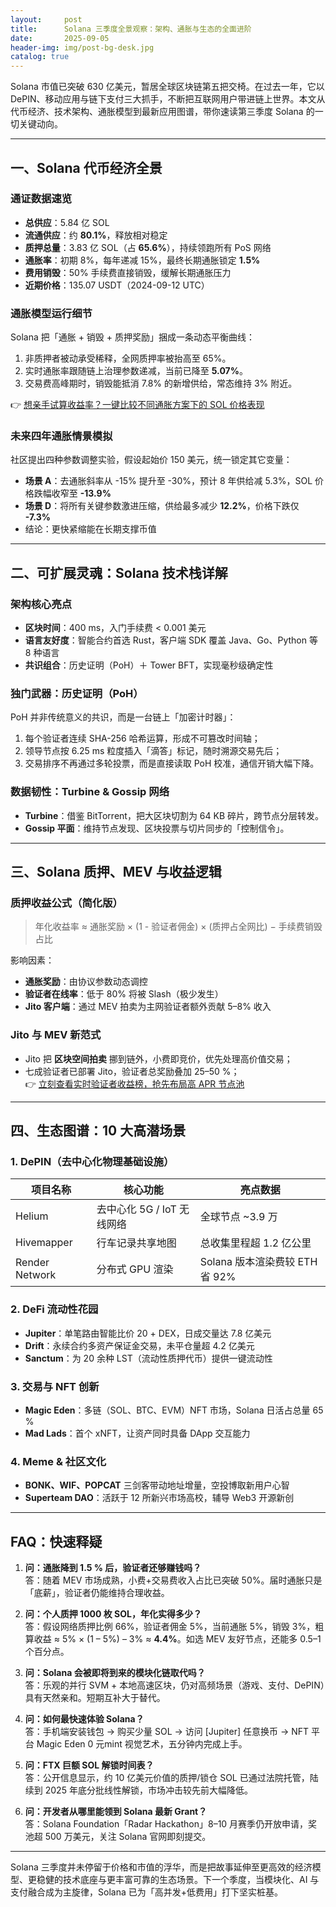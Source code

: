 ```yaml
---
layout:     post
title:      Solana 三季度全景观察：架构、通胀与生态的全面进阶
date:       2025-09-05
header-img: img/post-bg-desk.jpg
catalog: true
---
```


Solana 市值已突破 630 亿美元，暂居全球区块链第五把交椅。在过去一年，它以 DePIN、移动应用与链下支付三大抓手，不断把互联网用户带进链上世界。本文从代币经济、技术架构、通胀模型到最新应用图谱，带你速读第三季度 Solana 的一切关键动向。

---

## 一、Solana 代币经济全景

### 通证数据速览
- **总供应**：5.84 亿 SOL  
- **流通供应**：约 **80.1%**，释放相对稳定  
- **质押总量**：3.83 亿 SOL（占 **65.6%**），持续领跑所有 PoS 网络  
- **通胀率**：初期 8%，每年递减 15%，最终长期通胀锁定 **1.5%**  
- **费用销毁**：50% 手续费直接销毁，缓解长期通胀压力  
- **近期价格**：135.07 USDT（2024-09-12 UTC）

### 通胀模型运行细节
Solana 把「通胀 + 销毁 + 质押奖励」捆成一条动态平衡曲线：  
1. 非质押者被动承受稀释，全网质押率被抬高至 65%。  
2. 实时通胀率跟随链上治理参数递减，当前已降至 **5.07%**。  
3. 交易费高峰期时，销毁能抵消 7.8% 的新增供给，常态维持 3% 附近。

👉 [想亲手试算收益率？一键比较不同通胀方案下的 SOL 价格表现](https://okxdog.com/)

### 未来四年通胀情景模拟
社区提出四种参数调整实验，假设起始价 150 美元，统一锁定其它变量：

- **场景 A**：去通胀斜率从 -15% 提升至 -30%，预计 8 年供给减 5.3%，SOL 价格跌幅收窄至 **-13.9%**  
- **场景 D**：将所有关键参数激进压缩，供给最多减少 **12.2%**，价格下跌仅 **-7.3%**  
- 结论：更快紧缩能在长期支撑币值

---

## 二、可扩展灵魂：Solana 技术栈详解

### 架构核心亮点
- **区块时间**：400 ms，入门手续费 < 0.001 美元  
- **语言友好度**：智能合约首选 Rust，客户端 SDK 覆盖 Java、Go、Python 等 8 种语言  
- **共识组合**：历史证明（PoH）＋ Tower BFT，实现毫秒级确定性  

### 独门武器：历史证明（PoH）
PoH 并非传统意义的共识，而是一台链上「加密计时器」：  
1. 每个验证者连续 SHA-256 哈希运算，形成不可篡改时间轴；  
2. 领导节点按 6.25 ms 粒度插入「滴答」标记，随时溯源交易先后；  
3. 交易排序不再通过多轮投票，而是直接读取 PoH 校准，通信开销大幅下降。  

### 数据韧性：Turbine & Gossip 网络
- **Turbine**：借鉴 BitTorrent，把大区块切割为 64 KB 碎片，跨节点分层转发。  
- **Gossip 平面**：维持节点发现、区块投票与切片同步的「控制信令」。  

---

## 三、Solana 质押、MEV 与收益逻辑

### 质押收益公式（简化版）
> 年化收益率 ≈ 通胀奖励 × (1 - 验证者佣金) × (质押占全网比) − 手续费销毁占比

影响因素：  
- **通胀奖励**：由协议参数动态调控  
- **验证者在线率**：低于 80% 将被 Slash（极少发生）  
- **Jito 客户端**：通过 MEV 拍卖为主网验证者额外贡献 5–8% 收入  

### Jito 与 MEV 新范式
- Jito 把 **区块空间拍卖** 挪到链外，小费即竞价，优先处理高价值交易；  
- 七成验证者已部署 Jito，验证者总奖励叠加 25–50 %；  
👉 [立刻查看实时验证者收益榜，抢先布局高 APR 节点池](https://okxdog.com/)

---

## 四、生态图谱：10 大高潜场景

### 1. DePIN（去中心化物理基础设施）
| 项目名称 | 核心功能 | 亮点数据 |
|---|---|---|
| Helium | 去中心化 5G / IoT 无线网络 | 全球节点 ~3.9 万 |
| Hivemapper | 行车记录共享地图 | 总收集里程超 1.2 亿公里 |
| Render Network | 分布式 GPU 渲染 | Solana 版本渲染费较 ETH 省 92% |

### 2. DeFi 流动性花园
- **Jupiter**：单笔路由智能比价 20 + DEX，日成交量达 7.8 亿美元  
- **Drift**：永续合约多资产保证金交易，未平仓量超 4.2 亿美元  
- **Sanctum**：为 20 余种 LST（流动性质押代币）提供一键流动性  


### 3. 交易与 NFT 创新
- **Magic Eden**：多链（SOL、BTC、EVM）NFT 市场，Solana 日活占总量 65 %  
- **Mad Lads**：首个 xNFT，让资产同时具备 DApp 交互能力  

### 4. Meme & 社区文化
- **BONK、WIF、POPCAT** 三剑客带动地址增量，空投博取新用户心智  
- **Superteam DAO**：活跃于 12 所新兴市场高校，辅导 Web3 开源新创  

---

## FAQ：快速释疑

1. **问：通胀降到 1.5 % 后，验证者还够赚钱吗？**  
   答：随着 MEV 市场成熟，小费+交易费收入占比已突破 50%。届时通胀只是「底薪」，验证者仍能维持合理收益。

2. **问：个人质押 1000 枚 SOL，年化实得多少？**  
   答：假设网络质押比例 66%，验证者佣金 5%，当前通胀 5%，销毁 3%，粗算收益 ≈ 5% × (1 – 5%) – 3% ≈ **4.4%**。如选 MEV 友好节点，还能多 0.5–1 个百分点。

3. **问：Solana 会被即将到来的模块化链取代吗？**  
   答：乐观的并行 SVM + 本地高速区块，仍对高频场景（游戏、支付、DePIN）具有天然亲和。短期互补大于替代。

4. **问：如何最快速体验 Solana？**  
   答：手机端安装钱包 → 购买少量 SOL → 访问 [Jupiter] 任意换币 → NFT 平台 Magic Eden 0 元mint 视觉艺术，五分钟内完成上手。

5. **问：FTX 巨额 SOL 解锁时间表？**  
   答：公开信息显示，约 10 亿美元价值的质押/锁仓 SOL 已通过法院托管，陆续到 2025 年底分批线性解锁，市场冲击较先前大幅降低。

6. **问：开发者从哪里能领到 Solana 最新 Grant？**  
   答：Solana Foundation「Radar Hackathon」8–10 月赛季仍开放申请，奖池超 500 万美元，关注 Solana 官网即刻提交。

---

Solana 三季度并未停留于价格和市值的浮华，而是把故事延伸至更高效的经济模型、更稳健的技术底座与更丰富可靠的生态场景。下一个季度，当模块化、AI 与支付融合成为主旋律，Solana 已为「高并发+低费用」打下坚实桩基。